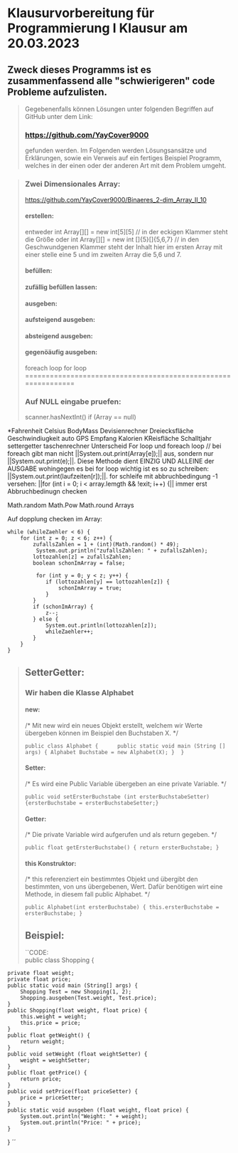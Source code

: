 # Klausurvorbereitung für Programmierung I Klausur am 20.03.2023

## Zweck dieses Programms ist es zusammenfassend alle "schwierigeren" code Probleme aufzulisten. 

>Gegebenenfalls können Lösungen unter folgenden Begriffen auf GitHub unter dem Link: 
>### https://github.com/YayCover9000 
> gefunden werden. Im Folgenden werden Lösungsansätze und Erklärungen, sowie ein Verweis auf ein fertiges Beispiel Programm, welches in der einen oder der anderen Art mit dem Problem umgeht.

> ### Zwei Dimensionales Array:
> https://github.com/YayCover9000/Binaeres_2-dim_Array_II_10
> #### erstellen:
> entweder int Array[][] = new int[5][5] // in der eckigen Klammer steht die Größe
> oder int Array[][] = new int []{5}[]{5,6,7} // in den Geschwundgenen Klammer steht der Inhalt hier im ersten Array mit einer stelle eine 5 und im zweiten Array die 5,6 und 7. 
> #### befüllen:
> #### zufällig befüllen lassen:
> #### ausgeben:
> #### aufsteigend ausgeben:
> #### absteigend ausgeben:
> #### gegenöäufig ausgeben:
> foreach loop
> for loop
==============================================================
> ### Auf NULL eingabe pruefen:
> scanner.hasNextInt()
> if (Array == null)



*Fahrenheit Celsius
BodyMass
Devisienrechner
Dreiecksfläche
Geschwindiugkeit auto
GPS Empfang
Kalorien
KReisfläche
Schalltjahr
settergetter
taschenrechner
Unterscheid For loop und foreach loop // bei foreach gibt man nicht ||System.out.print(Array[e]);|| aus, sondern nur ||System.out.print(e);||. Diese Methode dient EINZIG UND ALLEINE der AUSGABE
wohingegen es bei for loop wichtig ist es so zu schreiben: ||System.out.print(laufzeiten[r]);||.
for schleife mit abbruchbedingung -1 versehen: ||for (int i = 0; i < array.lemgth && !exit; i++) {||
immer erst Abbruchbedinugn checken
 
Math.random
Math.Pow
Math.round
Arrays

Auf dopplung checken im Array:
`````
while (whileZaehler < 6) {
    for (int z = 0; z < 6; z++) {
        zufallsZahlen = 1 + (int)(Math.random() * 49);
         System.out.println("zufallsZahlen: " + zufallsZahlen);
        lottozahlen[z] = zufallsZahlen;
        boolean schonImArray = false;

         for (int y = 0; y < z; y++) {
            if (lottozahlen[y] == lottozahlen[z]) {
                schonImArray = true;
            }
        }
        if (schonImArray) {
            z--;
        } else {
            System.out.println(lottozahlen[z]);
            whileZaehler++;
        }
    }
}
`````


>## SetterGetter:
> ### Wir haben die Klasse Alphabet
> #### new:
> /* Mit new wird ein neues Objekt erstellt, welchem wir Werte übergeben können im Beispiel den Buchstaben X. */
> 
>   ``
public class Alphabet {     
    public static void main (String [] args) {
             Alphabet Buchstabe = new Alphabet(X);
      } 
}
> ``
> #### Setter:
> /* Es wird eine Public Variable übergeben an eine private Variable. */
> 
>  ``public void setErsterBuchstabe (int ersterBuchstabeSetter) {ersterBuchstabe = ersterBuchstabeSetter;}``
> #### Getter:
> /* Die private Variable wird aufgerufen und als return gegeben. */
> 
> ``public float getErsterBuchstabe() {
return ersterBuchstabe;
}``
> #### this Konstruktor:
> /* this referenziert ein bestimmtes Objekt und übergibt den bestimmten, von uns übergebenen, Wert. Dafür benötigen wirt eine Methode, in diesem fall public Alphabet. */
> 
> ``public Alphabet(int ersterBuchstabe) {
>       this.ersterBuchstabe = ersterBuchstabe;
> }``
> ## Beispiel:
> ``CODE:  
 public class Shopping {

    private float weight;
    private float price;
    public static void main (String[] args) {
        Shopping Test = new Shopping(1, 2);
        Shopping.ausgeben(Test.weight, Test.price);
    }
    public Shopping(float weight, float price) {
        this.weight = weight;
        this.price = price;
    }
    public float getWeight() {
        return weight;
    }
    public void setWeight (float weightSetter) {
        weight = weightSetter;
    }
    public float getPrice() {
        return price;
    }
    public void setPrice(float priceSetter) {
        price = priceSetter;
    }
    public static void ausgeben (float weight, float price) {
        System.out.println("Weight: " + weight);
        System.out.println("Price: " + price);
    }
}
´´

> 

